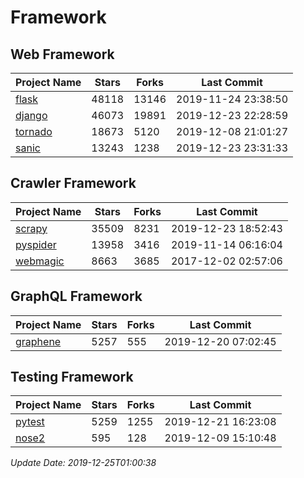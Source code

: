 # Framework

## Web Framework

| Project Name | Stars | Forks | Last Commit |
| ------------ | ----- | ----- | ----------- |
| [flask](https://github.com/pallets/flask) | 48118 | 13146 | 2019-11-24 23:38:50 |
| [django](https://github.com/django/django) | 46073 | 19891 | 2019-12-23 22:28:59 |
| [tornado](https://github.com/tornadoweb/tornado) | 18673 | 5120 | 2019-12-08 21:01:27 |
| [sanic](https://github.com/huge-success/sanic) | 13243 | 1238 | 2019-12-23 23:31:33 |

## Crawler Framework

| Project Name | Stars | Forks | Last Commit |
| ------------ | ----- | ----- | ----------- |
| [scrapy](https://github.com/scrapy/scrapy) | 35509 | 8231 | 2019-12-23 18:52:43 |
| [pyspider](https://github.com/binux/pyspider) | 13958 | 3416 | 2019-11-14 06:16:04 |
| [webmagic](https://github.com/code4craft/webmagic) | 8663 | 3685 | 2017-12-02 02:57:06 |

## GraphQL Framework

| Project Name | Stars | Forks | Last Commit |
| ------------ | ----- | ----- | ----------- |
| [graphene](https://github.com/graphql-python/graphene) | 5257 | 555 | 2019-12-20 07:02:45 |

## Testing Framework

| Project Name | Stars | Forks | Last Commit |
| ------------ | ----- | ----- | ----------- |
| [pytest](https://github.com/pytest-dev/pytest) | 5259 | 1255 | 2019-12-21 16:23:08 |
| [nose2](https://github.com/nose-devs/nose2) | 595 | 128 | 2019-12-09 15:10:48 |

*Update Date: 2019-12-25T01:00:38*